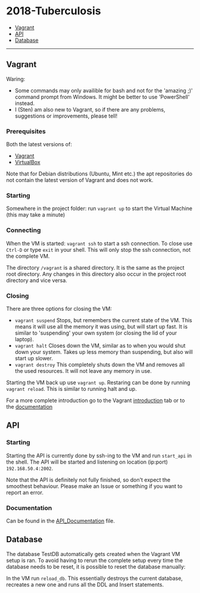 # 2018-Tuberculosis

* [Vagrant](#vagrant)
* [API](#api)
* [Database](#database)
---


## Vagrant
Waring: 
* Some commands may only availible for bash and not for the 'amazing ;)' command prompt from Windows. It might be better to use 'PowerShell' instead.
* I (Sten) am also new to Vagrant, so if there are any problems, suggestions or improvements, please tell!

### Prerequisites
Both the latest versions of:
* [Vagrant](https://www.vagrantup.com/downloads.html)
* [VirtualBox](https://www.virtualbox.org/wiki/Downloads)

Note that for Debian distributions (Ubuntu, Mint etc.) the apt repositories do not contain the latest version of Vagrant and does not work.

### Starting
Somewhere in the project folder:
run `vagrant up` to start the Virtual Machine (this may take a minute)

### Connecting
When the VM is started:
`vagrant ssh` to start a ssh connection. To close use `Ctrl-D` or type `exit` in your shell. This will only stop the ssh connection, not the complete VM.

The directory `/vagrant` is a shared directory. It is the same as the project root directory. Any changes in this directory also occur in the project root directory and vice versa.

### Closing
There are three options for closing the VM:
* `vagrant suspend` Stops, but remembers the current state of the VM. This means it will use all the memory it was using, but will start up fast. It is similar to 'suspending' your own system (or closing the lid of your laptop).
* `vagrant halt` Closes down the VM, similar as to when you would shut down your system. Takes up less memory than suspending, but also will start up slower.
* `vagrant destroy` This completely shuts down the VM and removes all the used resources. It will not leave any memory in use.

Starting the VM back up use `vagrant up`.
Restaring can be done by running `vagrant reload`. This is similar to running halt and up.


For a more complete introduction go to the Vagrant [introduction](https://www.vagrantup.com/intro/getting-started/index.html)  tab or to the [documentation](https://www.vagrantup.com/docs/index.html)

## API
### Starting
Starting the API is currently done by ssh-ing to the VM and run `start_api` in the shell. The API will be started and listening on location (ip:port) `192.168.50.4:2002`.

Note that the API is definitely not fully finished, so don't expect the smoothest behaviour. Please make an Issue or something if you want to report an error.
### Documentation
Can be found in the [API_Documentation](./docs/API_Documentation.md) file.

## Database
The database TestDB automatically gets created when the Vagrant VM setup is ran. To avoid having to rerun the complete setup every time the database needs to be reset, it is possible to reset the database manually:

In the VM run `reload_db`. This essentially destroys the current database, recreates a new one and runs all the DDL and Insert statements.
